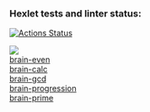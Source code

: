 ### Hexlet tests and linter status:
[![Actions Status](https://github.com/SarTolik/frontend-project-lvl1/workflows/hexlet-check/badge.svg)](https://github.com/SarTolik/frontend-project-lvl1/actions)

<a href="https://codeclimate.com/github/codeclimate/codeclimate/maintainability"><img src="https://api.codeclimate.com/v1/badges/a99a88d28ad37a79dbf6/maintainability" /></a><br>
<a href="https://asciinema.org/a/iGOcg6rXEGSf07UWN0lI93sfa>">brain-even<a><br>
<a href="https://asciinema.org/a/7BRyzV8xxXEXCHFkBho6XxxTW>">brain-calc<a><br>
<a href="https://asciinema.org/a/va5Qa4NqUXWeFJt01JZtXtxZL>">brain-gcd<a><br>
<a href="https://asciinema.org/a/Q5O4tsV3O7w0bKlK8k3zIwkA4">brain-progression<a><br>
<a href="https://asciinema.org/a/5RYQdvOQcxDCaqCUqODXLObLT">brain-prime<a>